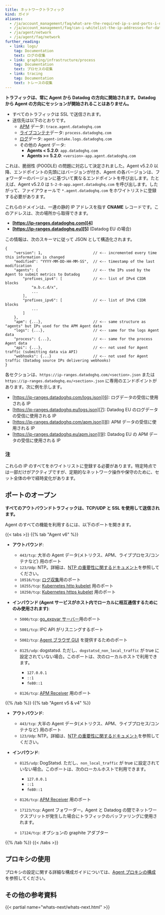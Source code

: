 ```yaml
---
title: ネットワークトラフィック
kind: ガイド
aliases:
  - /ja/account_management/faq/what-are-the-required-ip-s-and-ports-i-need-open-to-connect-to-the-datadog-service
  - /ja/account_management/faq/can-i-whitelist-the-ip-addresses-for-data-coming-from-datadog-via-webhook-and-integrations
  - /ja/agent/network
  - /ja/agent/faq/network
further_reading:
  - link: logs/
    tag: Documentation
    text: ログの収集
  - link: graphing/infrastructure/process
    tag: Documentation
    text: プロセスの収集
  - link: tracing
    tag: Documentation
    text: トレースの収集
---
```

<mrk mid="16" mtype="seg">**トラフィックは、常に Agent から Datadog の方向に開始されます。</mrk><mrk mid="17" mtype="seg">Datadog から Agent の方向にセッションが開始されることはありません。**</mrk>

* すべてのトラフィックは SSL で送信されます。
* 送信先は以下のとおりです。
    * [APM][1] データ: `trace.agent.datadoghq.com`
    * [ライブコンテナ][2]データ: `process.datadoghq.com`
    * [ログ][3]データ: `agent-intake.logs.datadoghq.com `
    * その他の Agent データ:
        * **Agents < 5.2.0**: `app.datadoghq.com`
        *  **Agents >= 5.2.0**: `<version>-app.agent.datadoghq.com`

<mrk mid="26" mtype="seg">これは、脆弱性 (POODLE) の問題に対応して決定されました。</mrk><mrk mid="27" mtype="seg">Agent v5.2.0 以降、エンドポイントの先頭にはバージョンが付き、Agent の各バージョンは、フォワーダーのバージョンに基づいて異なるエンドポイントを呼び出します。</mrk><mrk mid="28" mtype="seg">たとえば、Agent v5.2.0 は `5-2-0-app.agent.datadoghq.com` を呼び出します。</mrk><mrk mid="29" mtype="seg">したがって、ファイアウォールで `*.agent.datadoghq.com` をホワイトリストに登録する必要があります。</mrk>

<mrk mid="30" mtype="seg">これらのドメインは、一連の静的 IP アドレスを指す **CNAME** レコードです。</mrk><mrk mid="31" mtype="seg">このアドレスは、次の場所から取得できます。</mrk>

* **[https://ip-ranges.datadoghq.com][4]**
* **[https://ip-ranges.datadoghq.eu][5]** (Datadog EU の場合)

この情報は、次のスキーマに従って JSON として構造化されます。

```
{
    "version": 1,                       // <-- incremented every time this information is changed
    "modified": "YYYY-MM-DD-HH-MM-SS",  // <-- timestamp of the last modification
    "agents": {                         // <-- the IPs used by the Agent to submit metrics to Datadog
        "prefixes_ipv4": [              // <-- list of IPv4 CIDR blocks
            "a.b.c.d/x",
            ...
        ],
        "prefixes_ipv6": [              // <-- list of IPv6 CIDR blocks
            ...
        ]
    },
    "apm": {...},                       // <-- same structure as "agents" but IPs used for the APM Agent data
    "logs": {...},                      // <-- same for the logs Agent data
    "process": {...},                   // <-- same for the process Agent data
    "api": {...},                       // <-- not used for Agent traffic (submitting data via API)
    "webhooks": {...}                   // <-- not used for Agent traffic (Datadog source IPs delivering webhooks)
}
```

各セクションは、`https://ip-ranges.datadoghq.com/<section>.json` または `https://ip-ranges.datadoghq.eu/<section>.json` に専用のエンドポイントがあります。次に例を示します。

* [https://ip-ranges.datadoghq.com/logs.json][6]: ログデータの受信に使用される IP
* [https://ip-ranges.datadoghq.eu/logs.json][7]: Datadog EU のログデータの受信に使用される IP
* [https://ip-ranges.datadoghq.com/apm.json][8]: APM データの受信に使用される IP
* [https://ip-ranges.datadoghq.eu/apm.json][9]: Datadog EU の APM データの受信に使用される IP

### 注

<mrk mid="55" mtype="seg">これらの IP のすべてをホワイトリストに登録する必要があります。</mrk><mrk mid="56" mtype="seg">特定時点では一部だけがアクティブですが、定期的なネットワーク操作や保守のために、セット全体の中で経時変化があります。</mrk>

## ポートのオープン

**すべてのアウトバウンドトラフィックは、TCP/UDP と SSL を使用して送信されます。**

Agent のすべての機能を利用するには、以下のポートを開きます。

{{< tabs >}}
{{% tab "Agent v6" %}}

* **アウトバウンド**:

  * <mrk mid="62" mtype="seg">`443/tcp`: 大半の Agent データ</mrk><mrk mid="63" mtype="seg">(メトリクス、APM、ライブプロセス/コンテナなど) 用のポート</mrk>
  * <mrk mid="64" mtype="seg">`123/Udp`: </mrk> <mrk mid="65" mtype="seg">NTP。詳細は、[NTP の重要性に関するドキュメント][1]を参照してください。</mrk>
  * `10516/tcp`: [ログ収集][2]用のポート
  * `10255/tcp`: [Kubernetes http kubelet][3] 用のポート
  * `10250/tcp`: [Kubernetes https kubelet][3] 用のポート

* **インバウンド (Agent サービスがホスト内でローカルに相互通信するためにのみ使用されます)**:

  * `5000/tcp`: [go_expvar サーバー][4]用のポート
  * `5001/tcp`: IPC API がリスニングするポート
  * `5002/tcp`: [Agent ブラウザ GUI][5] を提供するためのポート
  * <mrk mid="73" mtype="seg">`8125/udp`: dogstatsd.</mrk> <mrk mid="74" mtype="seg">ただし、`dogstatsd_non_local_traffic` が true に設定されていない場合。</mrk><mrk mid="75" mtype="seg">このポートは、次のローカルホストで利用できます。</mrk>

      * `127.0.0.1`
      * `::1`
      * `fe80::1`

  * `8126/tcp`: [APM Receiver][6] 用のポート


[1]: /ja/agent/faq/network-time-protocol-ntp-offset-issues
[2]: /ja/logs
[3]: /ja/agent/basic_agent_usage/kubernetes
[4]: /ja/integrations/go_expvar
[5]: /ja/agent/basic_agent_usage/?tab=agentv6#gui
[6]: /ja/tracing
{{% /tab %}}
{{% tab "Agent v5 & v4" %}}

* **アウトバウンド**:

  * <mrk mid="82" mtype="seg">`443/tcp`: 大半の Agent データ</mrk><mrk mid="83" mtype="seg">(メトリクス、APM、ライブプロセス/コンテナなど) 用のポート</mrk>
  * <mrk mid="84" mtype="seg">`123/Udp`:</mrk> <mrk mid="85" mtype="seg">NTP。詳細は、[NTP の重要性に関するドキュメント][1]を参照してください。</mrk>

* **インバウンド**:

  * <mrk mid="87" mtype="seg">`8125/udp`:</mrk> <mrk mid="88" mtype="seg">DogStatsd.</mrk> <mrk mid="89" mtype="seg">ただし、`non_local_traffic` が true に設定されていない場合。</mrk><mrk mid="90" mtype="seg">このポートは、次のローカルホストで利用できます。</mrk>

      * `127.0.0.1`
      * `::1`
      * `fe80::1`

  * `8126/tcp`: [APM Receiver][2] 用のポート
  * <mrk mid="95" mtype="seg">`17123/tcp`:</mrk> <mrk mid="96" mtype="seg">Agent フォワーダー。Agent と Datadog の間でネットワークスプリットが発生した場合にトラフィックのバッファリングに使用されます。</mrk>
  * `17124/tcp`: オプションの graphite アダプター


[1]: /ja/agent/faq/network-time-protocol-ntp-offset-issues
[2]: /ja/tracing
{{% /tab %}}
{{< /tabs >}}


## プロキシの使用

プロキシの設定に関する詳細な構成ガイドについては、[Agent プロキシの構成][10]を参照してください。

## その他の参考資料

{{< partial name="whats-next/whats-next.html" >}}

[1]: /ja/tracing
[2]: /ja/graphing/infrastructure/livecontainers
[3]: /ja/logs
[4]: https://ip-ranges.datadoghq.com
[5]: https://ip-ranges.datadoghq.eu
[6]: https://ip-ranges.datadoghq.com/logs.json
[7]: https://ip-ranges.datadoghq.eu/logs.json
[8]: https://ip-ranges.datadoghq.com/apm.json
[9]: https://ip-ranges.datadoghq.eu/apm.json
[10]: /ja/agent/proxy
